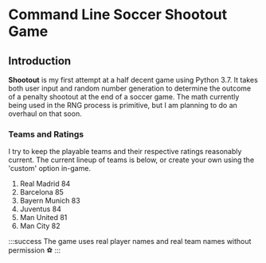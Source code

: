 Command Line Soccer Shootout Game
===

## Introduction

**Shootout** is my first attempt at a half decent game using Python 3.7. It takes both user input and random number generation to determine the outcome of a penalty shootout at the end of a soccer game. The math currently being used in the RNG process is primitive, but I am planning to do an overhaul on that soon.  
### Teams and Ratings

I try to keep the playable teams and their respective ratings reasonably current.
The current lineup of teams is below, or create your own using the 'custom' option in-game.


1. Real Madrid 84
2. Barcelona 85
3. Bayern Munich 83
4. Juventus 84
5. Man United 81 
6. Man City 82


:::success
The game uses real player names and real team names without permission ⚽
:::